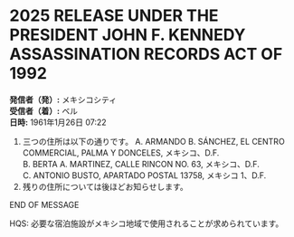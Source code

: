 # 2025 RELEASE UNDER THE PRESIDENT JOHN F. KENNEDY ASSASSINATION RECORDS ACT OF 1992

**発信者（発）:** メキシコシティ  
**受信者（着）:** ベル  
**日時:** 1961年1月26日 07:22

1. 三つの住所は以下の通りです。
   A. ARMANDO B. SÁNCHEZ, EL CENTRO COMMERCIAL, PALMA Y DONCELES, メキシコ、D.F.  
   B. BERTA A. MARTINEZ, CALLE RINCON NO. 63, メキシコ、D.F.  
   C. ANTONIO BUSTO, APARTADO POSTAL 13758, メキシコ 1、D.F.  
2. 残りの住所については後ほどお知らせします。

END OF MESSAGE

HQS: 必要な宿泊施設がメキシコ地域で使用されることが求められています。